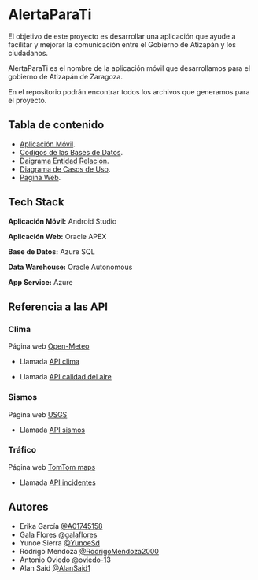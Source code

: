 
# AlertaParaTi

El objetivo de este proyecto es desarrollar una aplicación que ayude a facilitar y mejorar la comunicación entre el Gobierno de Atizapán y los ciudadanos.

AlertaParaTi es el nombre de la aplicación móvil que desarrollamos para el gobierno de Atizapán de Zaragoza. 

En el repositorio podrán encontrar todos los archivos que generamos para el proyecto.



## Tabla de contenido

- [Aplicación Móvil](/AplicaciónMovil).
- [Codigos de las Bases de Datos](/CodigosABasesDeDatos).
- [Daigrama Entidad Relación](/DiagramaEntidadRelaciónAlertaParaTi.pdf).
- [Diagrama de Casos de Uso](/DiagramaCasosDeUso.png).
- [Pagina Web](/PaginaWeb.txt).

## Tech Stack
**Aplicación Móvil:** Android Studio

**Aplicación Web:** Oracle APEX

**Base de Datos:** Azure SQL

**Data Warehouse:** Oracle Autonomous

**App Service:** Azure


## Referencia a las API 

### Clima
Página web [Open-Meteo](https://open-meteo.com/en)

 - Llamada [API clima](https://api.open-meteo.com/v1/forecast?latitude=19.56&longitude=-99.18&hourly=temperature_2m,rain)

 - Llamada [API calidad del aire](https://air-quality-api.open-meteo.com/v1/air-quality?latitude=19.56&longitude=-99.18&hourly=carbon_monoxide,uv_index&timezone=auto)


### Sismos
Página web [USGS](https://earthquake.usgs.gov/fdsnws/event/1/)

 - Llamada [API sismos](https://earthquake.usgs.gov/fdsnws/event/1/query?format=geojson&starttime=2022-09-01&endtime=2022-10-01&latitude=19.5944359&longitude=-99.2257701&maxradiuskm=1000&minmagnitude=5&orderby=time)

### Tráfico
Página web [TomTom maps](https://developer.tomtom.com/)

 - Llamada [API incidentes](https://api.tomtom.com/traffic/services/5/incidentDetails?key=Vb6ondp3xGc8STqcndUjrqJcoeKIPMxg&bbox=-99.336542,19.522352,-99.213403,19.613057&fields={incidents{type,geometry{type,coordinates},properties{id,iconCategory,startTime,endTime,from,to}}}&language=en-GB&t=1111&timeValidityFilter=present&categoryFilter=1,2,3,4,6,8,9,11,14)


## Autores

- Erika García [@A01745158](https://github.com/A01745158)
- Gala Flores [@galaflores](https://github.com/galaflores)
- Yunoe Sierra [@YunoeSd](https://github.com/YunoeSd)
- Rodrigo Mendoza [@RodrigoMendoza2000](https://github.com/RodrigoMendoza2000)
- Antonio Oviedo [@oviedo-13](https://github.com/oviedo-13)
- Alan Said [@AlanSaid1](https://github.com/AlanSaid1)


